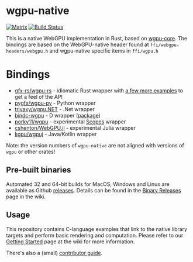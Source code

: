 # wgpu-native
[![Matrix](https://img.shields.io/badge/Matrix-%23wgpu%3Amatrix.org-blueviolet.svg)](https://matrix.to/#/#wgpu:matrix.org)
[![Build Status](https://github.com/gfx-rs/wgpu-native/workflows/CI/badge.svg)](https://github.com/gfx-rs/wgpu-native/actions)

This is a native WebGPU implementation in Rust, based on [wgpu-core](https://github.com/gfx-rs/wgpu).
The bindings are based on the WebGPU-native header found at `ffi/webgpu-headers/webgpu.h` and wgpu-native specific items in `ffi/wgpu.h`

# Bindings

- [gfx-rs/wgpu-rs](https://github.com/gfx-rs/wgpu/tree/master/wgpu) - idiomatic Rust wrapper with [a few more examples](https://github.com/gfx-rs/wgpu/tree/master/wgpu/examples) to get a feel of the API
- [pygfx/wgpu-py](https://github.com/pygfx/wgpu-py) - Python wrapper
- [trivaxy/wgpu.NET](https://github.com/trivaxy/WGPU.NET) - .Net wrapper
- [bindc-wgpu](https://github.com/gecko0307/bindbc-wgpu) - D wrapper ([package](https://code.dlang.org/packages/bindbc-wgpu))
- [porky11/wgpu](https://gitlab.com/scopes-libraries/wgpu) - experimental [Scopes](http://scopes.rocks) wrapper
- [cshenton/WebGPU.jl](https://github.com/cshenton/WebGPU.jl) - experimental Julia wrapper
- [kgpu/wgpuj](https://github.com/kgpu/kgpu/tree/master/wgpuj) - Java/Kotlin wrapper

Note: the version numbers of `wgpu-native` are not aligned with versions of `wgpu` or other crates!

## Pre-built binaries

Automated 32 and 64-bit builds for MacOS, Windows and Linux are available as Github [releases](https://github.com/gfx-rs/wgpu-native/releases). Details can be found in the  [Binary Releases](https://github.com/gfx-rs/wgpu-native/wiki/Binary-Releases) page in the wiki.

## Usage

This repository contains C-language examples that link to the native library targets and perform basic rendering and computation. Please refer to our [Getting Started](https://github.com/gfx-rs/wgpu-native/wiki/Getting-Started) page at the wiki for more information.

There's also a (small) [contributor guide](https://github.com/gfx-rs/wgpu-native/wiki/Contributing).
